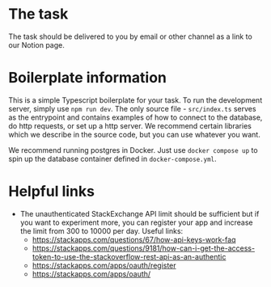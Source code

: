 # The task

The task should be delivered to you by email or other channel as a link to our Notion page.

# Boilerplate information

This is a simple Typescript boilerplate for your task.
To run the development server, simply use `npm run dev`.
The only source file - `src/index.ts` serves as the entrypoint and contains
examples of how to connect to the database, do http requests, or set up a http server.
We recommend certain libraries which we describe in the source code, but you can use whatever you want.

We recommend running postgres in Docker. Just use `docker compose up` to spin up the database container
defined in `docker-compose.yml`.


# Helpful links

- The unauthenticated StackExchange API limit should be sufficient but if you want to experiment more,
  you can register your app and increase the limit from 300 to 10000 per day. Useful links:
  - https://stackapps.com/questions/67/how-api-keys-work-faq
  - https://stackapps.com/questions/9181/how-can-i-get-the-access-token-to-use-the-stackoverflow-rest-api-as-an-authentic
  - https://stackapps.com/apps/oauth/register
  - https://stackapps.com/apps/oauth/
